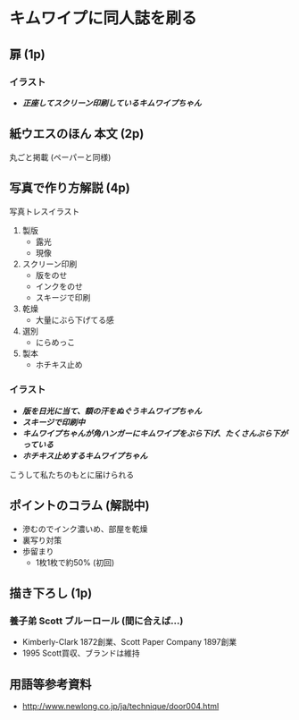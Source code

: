 # キムワイプに同人誌を刷る

## 扉 (1p)

### イラスト

- ***正座してスクリーン印刷しているキムワイプちゃん***

## 紙ウエスのほん 本文 (2p)

丸ごと掲載 (ペーパーと同様)

## 写真で作り方解説 (4p)

写真トレスイラスト

1. 製版
    - 露光
    - 現像
2. スクリーン印刷
    - 版をのせ
    - インクをのせ
    - スキージで印刷
3. 乾燥
    - 大量にぶら下げてる感
4. 選別
    - にらめっこ
5. 製本
    - ホチキス止め

### イラスト

- ***版を日光に当て、額の汗をぬぐうキムワイプちゃん***
- ***スキージで印刷中***
- ***キムワイプちゃんが角ハンガーにキムワイプをぶら下げ、たくさんぶら下がっている***
- ***ホチキス止めするキムワイプちゃん***


こうして私たちのもとに届けられる

## ポイントのコラム (解説中)

- 滲むのでインク濃いめ、部屋を乾燥
- 裏写り対策
- 歩留まり
  - 1枚1枚で約50% (初回)

## 描き下ろし (1p)

### 養子弟 Scott ブルーロール (間に合えば…)

- Kimberly-Clark 1872創業、Scott Paper Company 1897創業
- 1995 Scott買収、ブランドは維持

## 用語等参考資料

- http://www.newlong.co.jp/ja/technique/door004.html
